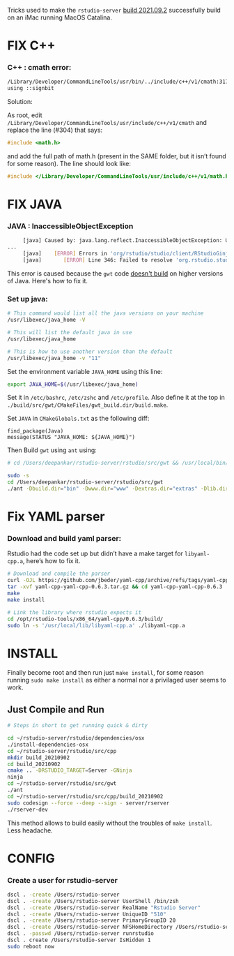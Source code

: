 Tricks used to make the `rstudio-server` [build 2021.09.2](https://github.com/rstudio/rstudio/releases/tag/v2021.09.2%2B382) successfully build on an iMac running MacOS Catalina.

# FIX C++

### C++ : cmath error:

```sh
/Library/Developer/CommandLineTools/usr/bin/../include/c++/v1/cmath:317:9: error: no member named 'signbit' in the global namespace
using ::signbit
```

Solution:

As root, edit `/Library/Developer/CommandLineTools/usr/include/c++/v1/cmath` and replace the line (#304) that says:

```c++
#include <math.h>
```

and add the full path of math.h (present in the SAME folder, but it isn’t found for some reason). The line should look like:

```c++
#include </Library/Developer/CommandLineTools/usr/include/c++/v1/math.h>
```


# FIX JAVA
### JAVA : InaccessibleObjectException

```sh
     [java] Caused by: java.lang.reflect.InaccessibleObjectException: Unable to make protected final java.lang.Class java.lang.ClassLoader.defineClass(java.lang.String,byte[],int,int,java.security.ProtectionDomain) throws java.lang.ClassFormatError accessible: module java.base does not "opens java.lang" to unnamed module @2eb231a6
...
     [java]    [ERROR] Errors in 'org/rstudio/studio/client/RStudioGinjector.java'
     [java]       [ERROR] Line 346: Failed to resolve 'org.rstudio.studio.client.RStudioGinjector' via deferred binding
```

This error is caused because the `gwt` code [doesn't build](https://github.com/rstudio/rstudio/issues/9463) on higher versions of Java. Here's how to fix it.



### Set up java:

```sh
# This command would list all the java versions on your machine
/usr/libexec/java_home -V

# This will list the default java in use
/usr/libexec/java_home

# This is how to use another version than the default
/usr/libexec/java_home -v "11"
```

Set the environment variable `JAVA_HOME` using this line:

```sh
export JAVA_HOME=$(/usr/libexec/java_home)
```

Set it in `/etc/bashrc`, `/etc/zshc` and `/etc/profile`. Also define it at the top in `./build/src/gwt/CMakeFiles/gwt_build.dir/build.make`.

Set `JAVA` in `CMakeGlobals.txt` as the following diff:
```
find_package(Java)
message(STATUS "JAVA_HOME: ${JAVA_HOME}")
```

Then Build `gwt` using `ant` using:

```sh
# cd /Users/deepankar/rstudio-server/rstudio/src/gwt && /usr/local/bin/ant -Dbuild.dir="bin" -Dwww.dir="www" -Dextras.dir="extras" -Dlib.dir="lib" -Dgwt.main.module="org.rstudio.studio.RStudio"

sudo -s
cd /Users/deepankar/rstudio-server/rstudio/src/gwt
./ant -Dbuild.dir="bin" -Dwww.dir="www" -Dextras.dir="extras" -Dlib.dir="lib" -Dgwt.main.module="org.rstudio.studio.RStudio"
```

# Fix YAML parser

### Download and build yaml parser:

Rstudio had the code set up but didn’t have a make target for `libyaml-cpp.a`, here’s how to fix it.

```sh
# Download and compile the parser
curl -OJL https://github.com/jbeder/yaml-cpp/archive/refs/tags/yaml-cpp-0.6.3.tar.gz
tar -xvf yaml-cpp-yaml-cpp-0.6.3.tar.gz && cd yaml-cpp-yaml-cpp-0.6.3
make 
make install

# Link the library where rstudio expects it
cd /opt/rstudio-tools/x86_64/yaml-cpp/0.6.3/build/
sudo ln -s '/usr/local/lib/libyaml-cpp.a' ./libyaml-cpp.a

```

# INSTALL

Finally become root and then run just `make install`, for some reason running `sudo make install` as either a normal nor a privilaged user seems to work.

## Just Compile and Run

```sh
# Steps in short to get running quick & dirty

cd ~/rstudio-server/rstudio/dependencies/osx
./install-dependencies-osx
cd ~/rstudio-server/rstudio/src/cpp
mkdir build_20210902
cd build_20210902
cmake .. -DRSTUDIO_TARGET=Server -GNinja
ninja
cd ~/rstudio-server/rstudio/src/gwt
./ant
cd ~/rstudio-server/rstudio/src/cpp/build_20210902
sudo codesign --force --deep --sign - server/rserver
./rserver-dev

```

This method allows to build easily without the troubles of `make install`. Less headache.

# CONFIG

### Create a user for rstudio-server

```sh
dscl . -create /Users/rstudio-server
dscl . -create /Users/rstudio-server UserShell /bin/zsh
dscl . -create /Users/rstudio-server RealName "Rstudio Server" 
dscl . -create /Users/rstudio-server UniqueID "510"
dscl . -create /Users/rstudio-server PrimaryGroupID 20
dscl . -create /Users/rstudio-server NFSHomeDirectory /Users/rstudio-server
dscl . -passwd /Users/rstudio-server runrstudio 
dscl . create /Users/rstudio-server IsHidden 1
sudo reboot now
```
